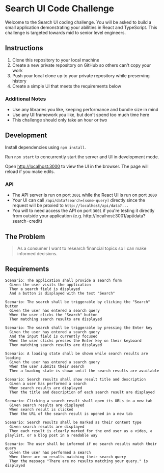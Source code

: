 # Search UI Code Challenge

Welcome to the Search UI coding challenge. You will be asked to build a small
application demonstrating your abilities in React and TypeScript. This challenge
is targeted towards mid to senior level engineers.

## Instructions

1. Clone this repository to your local machine
2. Create a new private repository on GitHub so others can't copy your work
3. Push your local clone up to your private repository while preserving history
4. Create a simple UI that meets the requirements below
 
### Additional Notes

* Use any libraries you like, keeping performance and bundle size in mind
* Use any UI framework you like, but don't spend too much time here
* This challenge should only take an hour or two

## Development

Install dependencies using `npm install`.

Run `npm start` to concurrently start the server and UI in development mode.

Open [http://localhost:3000](http://localhost:3000) to view the UI in the 
browser. The page will reload if you make edits.

### API

* The API server is run on port `3001` while the React UI is run on port `3000`
* Your UI can call `/api/data?search=[some-query]` directly since 
the request will be proxied to `http://localhost/api/data?...`
* You will to need access the API on port `3001` if you're testing it directly 
  from outside your application (e.g. http://localhost:3001/api/data?search=credit)


## The Problem

> As a consumer I want to research financial topics so I can make informed 
decisions.

## Requirements

```
Scenario: The application shall provide a search form
  Given the user visits the application
  Then a search field is displayed
  And a button is displayed with the text "Search"
```

```
Scenario: The search shall be triggerable by clicking the "Search" button
  Given the user has entered a search query
  When the user clicks the "Search" button
  Then matching search results are displayed
```

```
Scenario: The search shall be triggerable by pressing the Enter key
  Given the user has entered a search query
  And the input field is currently focused
  When the user clicks presses the Enter key on their keyboard
  Then matching search results are displayed
```

```
Scenario: A loading state shall be shown while search results are loading
  Given the user has entered a search query
  When the user submits their search
  Then a loading state is shown until the search results are available
```

```
Scenario: Search results shall show result title and description
  Given a user has performed a search
  When search results are displayed
  Then the title and description of each search result are displayed
```

```
Scenario: Clicking a search result shall open its URLs in a new tab
  Given search results are displayed
  When search result is clicked
  Then the URL of the search result is opened in a new tab
```

```
Scenario: Search results shall be marked as their content type
  Given search results are displayed
  Then each result is clearly marked for the end user as a video, a playlist, or a blog post in a readable way
```

```
Scenario: The user shall be informed if no search results match their query
  Given the user has performed a search
  When there are no results matching their search query
  Then the message "There are no results matching your query." is displayed
```
